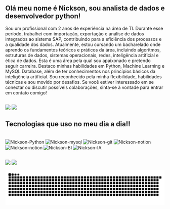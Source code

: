 ## Olá meu nome é Nickson, sou analista de dados e desenvolvedor python!

Sou um profissional com 2 anos de experiência na área de TI. Durante esse período, trabalhei com importação, exportação e análise de dados integrados ao sistema SAP, contribuindo para a eficiência dos processos e a qualidade dos dados.
Atualmente, estou cursando um bacharelado onde aprendo os fundamentos teóricos e práticos da área, incluindo algoritmos, estruturas de dados, sistemas operacionais, redes, inteligência artificial e ética de dados. Esta é uma área pela qual sou apaixonado e pretendo seguir carreira. Destaco minhas habilidades em Python, Machine Learning e MySQL Database, além de ter conhecimentos nos princípios básicos da inteligência artificial.
Sou reconhecido pela minha flexibilidade, habilidades técnicas e sou movido por desafios. Se você estiver interessado em se conectar ou discutir possíveis colaborações, sinta-se à vontade para entrar em contato comigo!
##

<div>
<img height="160em" src="https://github-readme-stats.vercel.app/api?username=NicksonIndiani&show_icons=true&theme=algolia&show_icons=true&hide=prs,issues"/>
<img height="160em" src="https://github-readme-stats.vercel.app/api/top-langs/?username=NicksonIndiani&layout=compact&theme=algolia"/>
</div>

## Tecnologias que uso no meu dia a dia!!

<div style="display: inline_block"><br>
  <img align="center" alt="Nickson-Python" height="30" width="30" src="https://cdn.jsdelivr.net/gh/devicons/devicon@latest/icons/python/python-original.svg" />
  <img align="center" alt="Nickson-mysql" height="30" width="30" src="https://cdn.jsdelivr.net/gh/devicons/devicon@latest/icons/mysql/mysql-original.svg" />
  <img align="center" alt="Nickson-git" height="30" width="30" src="https://cdn.jsdelivr.net/gh/devicons/devicon@latest/icons/git/git-original.svg" />
  <img align="center" alt="Nickson-notion" height="30" width="30" src="https://cdn.jsdelivr.net/gh/devicons/devicon@latest/icons/notion/notion-original.svg" />
  <img align="center" alt="Nickson-notion" height="30" width="30" src="https://cdn.jsdelivr.net/gh/devicons/devicon@latest/icons/tensorflow/tensorflow-original.svg" />
  <img align="center" alt="Nickson-BI" height="30" width="30" src="https://img.icons8.com/fluency/48/power-bi-2021.png" />
  <img align="center" alt="Nickson-IA" height="30" width="30" src="https://img.icons8.com/cotton/64/artificial-intelligence.png" />
  </div>

##

<div> 
  
  <a href = "mailto:dev.nicksonindiani@hmail.com"><img src="https://img.shields.io/badge/-Gmail-%23333?style=for-the-badge&logo=gmail&logoColor=white" target="_blank"></a>
  <a href="https://www.linkedin.com/in/nickson-indiani/" target="_blank"><img src="https://img.shields.io/badge/-LinkedIn-%230077B5?style=for-the-badge&logo=linkedin&logoColor=white" target="_blank"></a> 
  
</div>

<picture>
  <source media="(prefers-color-scheme: dark)" srcset="https://raw.githubusercontent.com/NicksonIndiani/NicksonIndiani/output/github-contribution-grid-snake-dark.svg">
  <source media="(prefers-color-scheme: dark)" srcset="https://raw.githubusercontent.com/NicksonIndiani/NicksonIndiani/output/github-contribution-grid-snake.svg">
  <img alt="github contribution grid snake animation" src="https://raw.githubusercontent.com/NicksonIndiani/NicksonIndiani/output/github-contribution-grid-snake.svg">
</picture>
<br><br>
